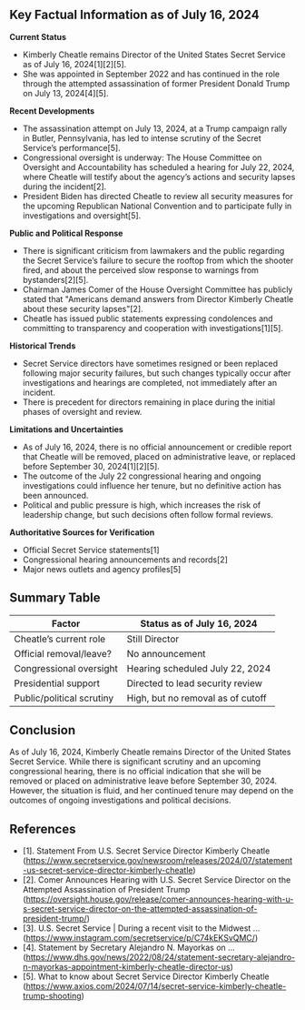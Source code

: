 ## Key Factual Information as of July 16, 2024

**Current Status**
- Kimberly Cheatle remains Director of the United States Secret Service as of July 16, 2024[1][2][5].
- She was appointed in September 2022 and has continued in the role through the attempted assassination of former President Donald Trump on July 13, 2024[4][5].

**Recent Developments**
- The assassination attempt on July 13, 2024, at a Trump campaign rally in Butler, Pennsylvania, has led to intense scrutiny of the Secret Service’s performance[5].
- Congressional oversight is underway: The House Committee on Oversight and Accountability has scheduled a hearing for July 22, 2024, where Cheatle will testify about the agency’s actions and security lapses during the incident[2].
- President Biden has directed Cheatle to review all security measures for the upcoming Republican National Convention and to participate fully in investigations and oversight[5].

**Public and Political Response**
- There is significant criticism from lawmakers and the public regarding the Secret Service’s failure to secure the rooftop from which the shooter fired, and about the perceived slow response to warnings from bystanders[2][5].
- Chairman James Comer of the House Oversight Committee has publicly stated that "Americans demand answers from Director Kimberly Cheatle about these security lapses"[2].
- Cheatle has issued public statements expressing condolences and committing to transparency and cooperation with investigations[1][5].

**Historical Trends**
- Secret Service directors have sometimes resigned or been replaced following major security failures, but such changes typically occur after investigations and hearings are completed, not immediately after an incident.
- There is precedent for directors remaining in place during the initial phases of oversight and review.

**Limitations and Uncertainties**
- As of July 16, 2024, there is no official announcement or credible report that Cheatle will be removed, placed on administrative leave, or replaced before September 30, 2024[1][2][5].
- The outcome of the July 22 congressional hearing and ongoing investigations could influence her tenure, but no definitive action has been announced.
- Political and public pressure is high, which increases the risk of leadership change, but such decisions often follow formal reviews.

**Authoritative Sources for Verification**
- Official Secret Service statements[1]
- Congressional hearing announcements and records[2]
- Major news outlets and agency profiles[5]

## Summary Table

| Factor                        | Status as of July 16, 2024                |
|-------------------------------|-------------------------------------------|
| Cheatle’s current role        | Still Director                            |
| Official removal/leave?       | No announcement                           |
| Congressional oversight       | Hearing scheduled July 22, 2024           |
| Presidential support          | Directed to lead security review          |
| Public/political scrutiny     | High, but no removal as of cutoff         |

## Conclusion

As of July 16, 2024, Kimberly Cheatle remains Director of the United States Secret Service. While there is significant scrutiny and an upcoming congressional hearing, there is no official indication that she will be removed or placed on administrative leave before September 30, 2024. However, the situation is fluid, and her continued tenure may depend on the outcomes of ongoing investigations and political decisions.

## References

- [1]. Statement From U.S. Secret Service Director Kimberly Cheatle (https://www.secretservice.gov/newsroom/releases/2024/07/statement-us-secret-service-director-kimberly-cheatle)
- [2]. Comer Announces Hearing with U.S. Secret Service Director on the Attempted Assassination of President Trump (https://oversight.house.gov/release/comer-announces-hearing-with-u-s-secret-service-director-on-the-attempted-assassination-of-president-trump/)
- [3]. U.S. Secret Service | During a recent visit to the Midwest ... (https://www.instagram.com/secretservice/p/C74kEKSvQMC/)
- [4]. Statement by Secretary Alejandro N. Mayorkas on ... (https://www.dhs.gov/news/2022/08/24/statement-secretary-alejandro-n-mayorkas-appointment-kimberly-cheatle-director-us)
- [5]. What to know about Secret Service Director Kimberly Cheatle (https://www.axios.com/2024/07/14/secret-service-kimberly-cheatle-trump-shooting)